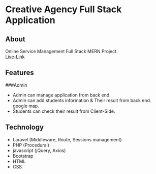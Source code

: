 # Creative Agency Full Stack Application

## About
Online Service Management Full Stack MERN Project.  
[Live-Link](https://creative-agency-mern.web.app)

## Features 
###Admin
- Admin can manage application from back end.
- Admin can add students information & Their result from back end. google map. 
- Students can check their result from Client-Side.

## Technology

- Laravel (Middleware, Route, Sessions management) 
- PHP (Procedural)
- javascript (jQuery, Axios)
- Bootstrap
- HTML
- CSS

